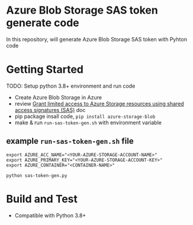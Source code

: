 # Azure Blob Storage SAS token generate code
In this repository, will generate Azure Blob Storage SAS token with Pyhton code

# Getting Started
TODO: Setup python 3.8+ environment and run code
- Create Azure Blob Storage in Azure
- review [Grant limited access to Azure Storage resources using shared access signatures (SAS)](https://docs.microsoft.com/en-us/azure/storage/common/storage-sas-overview) doc
- pip package insall code, `pip install azure-storage-blob`
- make & run `run-sas-token-gen.sh` with environment variable

## example `run-sas-token-gen.sh` file
```
export AZURE_ACC_NAME="<YOUR-AZURE-STORAGE-ACCOUNT-NAME>"
export AZURE_PRIMARY_KEY="<YOUR-AZURE-STORAGE-ACCOUNT-KEY>"
export AZURE_CONTAINER="<CONTAINER-NAME>"

python sas-token-gen.py
```

# Build and Test
- Compatible with Python 3.8+